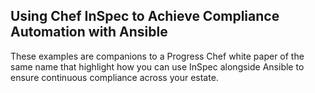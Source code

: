 ## Using Chef InSpec to Achieve Compliance Automation with Ansible ##

These examples are companions to a Progress Chef white paper of the same name that highlight how you can use InSpec alongside Ansible to ensure continuous compliance across your estate.  
